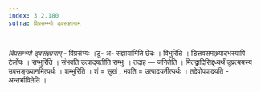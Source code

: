 ```yaml
---
index: 3.2.180
sutra: विप्रसम्भ्यो ड्वसंज्ञायाम्

---
```

_विप्रसम्भ्यो ड्वसंज्ञायाम्_ - विप्रसंभ्यः ।डु- अ- संज्ञाया॑मिति छेदः । विभुरिति । डित्तवसमाथ्र्यादभस्यापि टेर्लोपः । सप्भुरिति । संभवति उत्पादयतीति सम्भुः । तदाह —  जनितेति । मितद्व्रादिसिद्द्ध्यर्थं डुप्रत्ययस्य उपसङ्ख्यानमित्यर्थः । शम्भुरिति । शं = सुखं , भवति = उत्पादयतीत्यर्थः । तदेवोपपादयति - अन्तर्भावितेति ।
